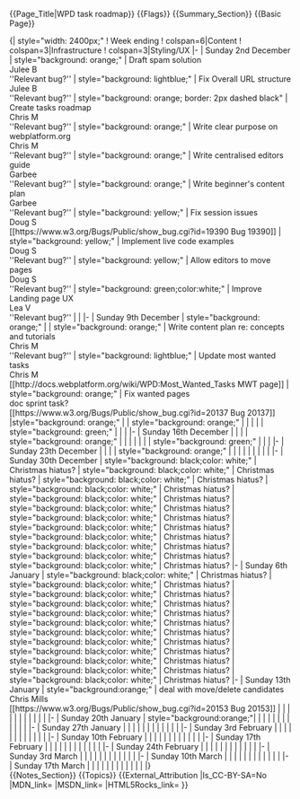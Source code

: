{{Page_Title|WPD task roadmap}}
{{Flags}}
{{Summary_Section}}
{{Basic Page}}
<div style="width: 100%;overflow:scroll;">
{| style="width: 2400px;"
! Week ending
! colspan=6|Content
! colspan=3|Infrastructure
! colspan=3|Styling/UX
|-
| Sunday 2nd December
| style="background: orange;" | Draft spam solution<br>Julee B<br>''Relevant bug?''
| style="background: lightblue;" | Fix Overall URL structure<br>Julee B<br>''Relevant bug?''  
| style="background: orange; border: 2px dashed black" | Create tasks roadmap<br>Chris M<br>''Relevant bug?''
| style="background: orange;" | Write clear purpose on webplatform.org<br>Chris M<br>''Relevant bug?''
| style="background: orange;" | Write centralised editors guide<br>Garbee<br>''Relevant bug?''
| style="background: orange;" | Write beginner's content plan<br>Garbee<br>''Relevant bug?''
| style="background: yellow;" | Fix session issues<br>Doug S<br>[[https://www.w3.org/Bugs/Public/show_bug.cgi?id=19390 Bug 19390]]
| style="background: yellow;" | Implement live code examples<br>Doug S<br>''Relevant bug?'' 
| style="background: yellow;" | Allow editors to move pages<br>Doug S<br>''Relevant bug?''
| style="background: green;color:white;" | Improve Landing page UX<br>Lea V<br>''Relevant bug?''
|
|
|-
| Sunday 9th December
| style="background: orange;" |
| style="background: orange;" | Write content plan re: concepts and tutorials<br>Chris M<br>''Relevant bug?''  
| style="background: lightblue;" | Update most wanted tasks<br>Chris M<br>[[http://docs.webplatform.org/wiki/WPD:Most_Wanted_Tasks MWT page]]
| style="background: orange;" | Fix wanted pages<br>doc sprint task?<br>[[https://www.w3.org/Bugs/Public/show_bug.cgi?id=20137 Bug 20137]]
|style="background: orange;" |
| style="background: orange;" | 
|  
|  
|
| style="background: green;" | 
|
|
|-
| Sunday 16th December
|
|   
|
| style="background: orange;" |
|
| 
| 
|  
|
| style="background: green;" | 
|
|
|-
| Sunday 23th December
| 
|   
|
| style="background: orange;" |
|
| 
| 
|  
|
|
|
|
|-
| Sunday 30th December
| style="background: black;color: white;" | Christmas hiatus?
| style="background: black;color: white;" | Christmas hiatus?  
| style="background: black;color: white;" | Christmas hiatus?
| style="background: black;color: white;" | Christmas hiatus?
| style="background: black;color: white;" | Christmas hiatus?
| style="background: black;color: white;" | Christmas hiatus?
| style="background: black;color: white;" | Christmas hiatus?
| style="background: black;color: white;" | Christmas hiatus? 
| style="background: black;color: white;" | Christmas hiatus?
| style="background: black;color: white;" | Christmas hiatus?
| style="background: black;color: white;" | Christmas hiatus?
| style="background: black;color: white;" | Christmas hiatus?
|-
| Sunday 6th January
| style="background: black;color: white;" | Christmas hiatus?
| style="background: black;color: white;" | Christmas hiatus?  
| style="background: black;color: white;" | Christmas hiatus?
| style="background: black;color: white;" | Christmas hiatus?
| style="background: black;color: white;" | Christmas hiatus?
| style="background: black;color: white;" | Christmas hiatus?
| style="background: black;color: white;" | Christmas hiatus?
| style="background: black;color: white;" | Christmas hiatus? 
| style="background: black;color: white;" | Christmas hiatus?
| style="background: black;color: white;" | Christmas hiatus?
| style="background: black;color: white;" | Christmas hiatus?
| style="background: black;color: white;" | Christmas hiatus?
|-
| Sunday 13th January
| style="background:orange;" | deal with move/delete candidates<br>Chris Mills<br>[[https://www.w3.org/Bugs/Public/show_bug.cgi?id=20153 Bug 20153]]
|   
|
|
|
| 
| 
|  
|
|
|
|
|-
| Sunday 20th January
| style="background:orange;"|
|   
|
|
|
| 
| 
|  
|
|
|
|
|-
| Sunday 27th January
|
|   
|
|
|
| 
| 
|  
|
|
|
|
|-
| Sunday 3rd February
|
|   
|
|
|
| 
| 
|  
|
|
|
|
|-
| Sunday 10th February
|
|   
|
|
|
| 
| 
|  
|
|
|
|
|-
| Sunday 17th February
|
|   
|
|
|
| 
| 
|  
|
|
|
|
|-
| Sunday 24th February
|
|   
|
|
|
| 
| 
|  
|
|
|
|
|-
| Sunday 3rd March
|
|   
|
|
|
| 
| 
|  
|
|
|
|
|-
| Sunday 10th March
|
|   
|
|
|
| 
| 
|  
|
|
|
|
|-
| Sunday 17th March
|
|   
|
|
|
| 
| 
|  
|
|
|
|
|}
</div>
{{Notes_Section}}
{{Topics}}
{{External_Attribution
|Is_CC-BY-SA=No
|MDN_link=
|MSDN_link=
|HTML5Rocks_link=
}}